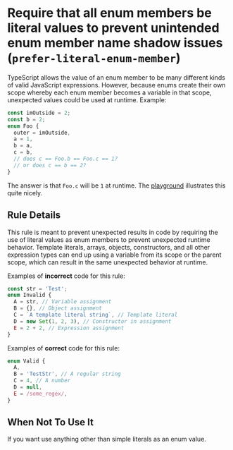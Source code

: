 # Require that all enum members be literal values to prevent unintended enum member name shadow issues (`prefer-literal-enum-member`)

TypeScript allows the value of an enum member to be many different kinds of valid JavaScript expressions. However, because enums create their own scope whereby each enum member becomes a variable in that scope, unexpected values could be used at runtime. Example:

```ts
const imOutside = 2;
const b = 2;
enum Foo {
  outer = imOutside,
  a = 1,
  b = a,
  c = b,
  // does c == Foo.b == Foo.c == 1?
  // or does c == b == 2?
}
```

The answer is that `Foo.c` will be `1` at runtime. The [playground](https://www.typescriptlang.org/play/#src=const%20imOutside%20%3D%202%3B%0D%0Aconst%20b%20%3D%202%3B%0D%0Aenum%20Foo%20%7B%0D%0A%20%20%20%20outer%20%3D%20imOutside%2C%0D%0A%20%20%20%20a%20%3D%201%2C%0D%0A%20%20%20%20b%20%3D%20a%2C%0D%0A%20%20%20%20c%20%3D%20b%2C%0D%0A%20%20%20%20%2F%2F%20does%20c%20%3D%3D%20Foo.b%20%3D%3D%20Foo.c%20%3D%3D%201%3F%0D%0A%20%20%20%20%2F%2F%20or%20does%20c%20%3D%3D%20b%20%3D%3D%202%3F%0D%0A%7D) illustrates this quite nicely.

## Rule Details

This rule is meant to prevent unexpected results in code by requiring the use of literal values as enum members to prevent unexpected runtime behavior. Template literals, arrays, objects, constructors, and all other expression types can end up using a variable from its scope or the parent scope, which can result in the same unexpected behavior at runtime.

Examples of **incorrect** code for this rule:

```ts
const str = 'Test';
enum Invalid {
  A = str, // Variable assignment
  B = {}, // Object assignment
  C = `A template literal string`, // Template literal
  D = new Set(1, 2, 3), // Constructor in assignment
  E = 2 + 2, // Expression assignment
}
```

Examples of **correct** code for this rule:

```ts
enum Valid {
  A,
  B = 'TestStr', // A regular string
  C = 4, // A number
  D = null,
  E = /some_regex/,
}
```

## When Not To Use It

If you want use anything other than simple literals as an enum value.
